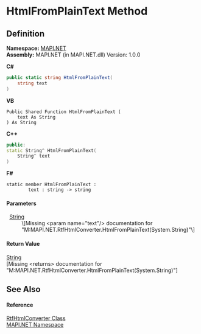 # HtmlFromPlainText Method




## Definition
**Namespace:** <a href="5bef4637-66f8-16d4-e5f4-4d0da57a1538.md">MAPI.NET</a>  
**Assembly:** MAPI.NET (in MAPI.NET.dll) Version: 1.0.0

**C#**
``` C#
public static string HtmlFromPlainText(
	string text
)
```
**VB**
``` VB
Public Shared Function HtmlFromPlainText ( 
	text As String
) As String
```
**C++**
``` C++
public:
static String^ HtmlFromPlainText(
	String^ text
)
```
**F#**
``` F#
static member HtmlFromPlainText : 
        text : string -> string 
```



#### Parameters
<dl><dt>  <a href="https://learn.microsoft.com/dotnet/api/system.string" target="_blank" rel="noopener noreferrer">String</a></dt><dd>\[Missing &lt;param name="text"/&gt; documentation for "M:MAPI.NET.RtfHtmlConverter.HtmlFromPlainText(System.String)"\]</dd></dl>

#### Return Value
<a href="https://learn.microsoft.com/dotnet/api/system.string" target="_blank" rel="noopener noreferrer">String</a>  
\[Missing &lt;returns&gt; documentation for "M:MAPI.NET.RtfHtmlConverter.HtmlFromPlainText(System.String)"\]

## See Also


#### Reference
<a href="15ea5a8a-d1a8-a96f-fbfb-337247707bc3.md">RtfHtmlConverter Class</a>  
<a href="5bef4637-66f8-16d4-e5f4-4d0da57a1538.md">MAPI.NET Namespace</a>  
